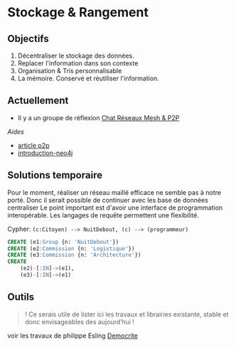
Stockage & Rangement
===

## Objectifs

1.	Décentraliser le stockage des données.
2.	Replacer l'information dans son contexte
3.	Organisation & Tris personnalisable 
4.	La mémoire. Conservé et réutiliser l'information.

## Actuellement

- Il y a un groupe de réflexion [Chat Réseaux Mesh & P2P](https://wiki.nuitdebout.fr/wiki/R%C3%A9seaux_Mesh_%26_P2P)

_Aides_

- [article p2p](http://schuler.developpez.com/articles/p2p/)
- [introduction-neo4j](http://logisima.developpez.com/tutoriel/nosql/neo4j/introduction-neo4j/#LI-E-8)

## Solutions temporaire

Pour le moment, réaliser un réseau maillé efficace ne semble pas à notre porté.
Donc il serait possible de continuer avec les base de données centraliser Le point important est d'avoir une interface de programmation interopérable.
Les langages de requête permettent une flexibilité.

Cypher: `(c:Citoyen) --> NuitDebout, (c) --> (programmeur)`


```sql
CREATE (e1:Group {n: 'NuitDebout'})
CREATE (e2:Commission {n: 'Logistique'})
CREATE (e3:Commission {n: 'Architecture'})
CREATE
    (e2)-[:IN]->(e1),
    (e3)-[:IN]->(e1)
```

## Outils

> ! Ce serais utile de lister ici les travaux et librairies existante, stable et donc envisageables des aujourd’hui !

voir les travaux de philippe Esling [Democrite](https://github.com/esling/democrite)